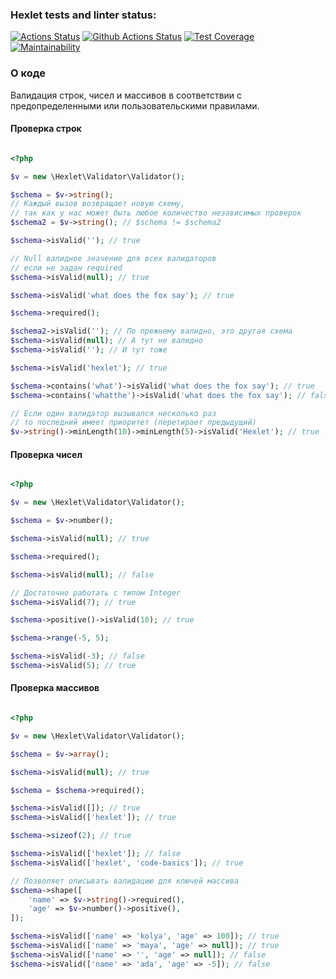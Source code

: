 ### Hexlet tests and linter status:
[![Actions Status](https://github.com/yulia633/php-oop-project-lvl1/workflows/hexlet-check/badge.svg)](https://github.com/yulia633/php-oop-project-lvl1/actions)
[![Github Actions Status](https://github.com/yulia633/php-oop-project-lvl1/workflows/PHP%20CI/badge.svg)](https://github.com/yulia633/php-oop-project-lvl1/actions)
[![Test Coverage](https://api.codeclimate.com/v1/badges/9aa567c0ff8910595dd4/test_coverage)](https://codeclimate.com/github/yulia633/php-oop-project-lvl1/test_coverage)
[![Maintainability](https://api.codeclimate.com/v1/badges/9aa567c0ff8910595dd4/maintainability)](https://codeclimate.com/github/yulia633/php-oop-project-lvl1/maintainability)

### О коде

Валидация строк, чисел и массивов в соответствии с предопределенными или пользовательскими правилами.

#### Проверка строк

```php

<?php

$v = new \Hexlet\Validator\Validator();

$schema = $v->string();
// Каждый вызов возвращает новую схему,
// так как у нас может быть любое количество независимых проверок
$schema2 = $v->string(); // $schema != $schema2

$schema->isValid(''); // true

// Null валидное значение для всех валидаторов
// если не задан required
$schema->isValid(null); // true

$schema->isValid('what does the fox say'); // true

$schema->required();

$schema2->isValid(''); // По прежнему валидно, это другая схема
$schema->isValid(null); // А тут не валидно
$schema->isValid(''); // И тут тоже

$schema->isValid('hexlet'); // true

$schema->contains('what')->isValid('what does the fox say'); // true
$schema->contains('whatthe')->isValid('what does the fox say'); // false

// Если один валидатор вызывался несколько раз
// то последний имеет приоритет (перетирает предыдущий)
$v->string()->minLength(10)->minLength(5)->isValid('Hexlet'); // true

```

#### Проверка чисел

```php

<?php

$v = new \Hexlet\Validator\Validator();

$schema = $v->number();

$schema->isValid(null); // true

$schema->required();

$schema->isValid(null); // false

// Достаточно работать с типом Integer
$schema->isValid(7); // true

$schema->positive()->isValid(10); // true

$schema->range(-5, 5);

$schema->isValid(-3); // false
$schema->isValid(5); // true

```

#### Проверка массивов

```php

<?php

$v = new \Hexlet\Validator\Validator();

$schema = $v->array();

$schema->isValid(null); // true

$schema = $schema->required();

$schema->isValid([]); // true
$schema->isValid(['hexlet']); // true

$schema->sizeof(2); // true

$schema->isValid(['hexlet']); // false
$schema->isValid(['hexlet', 'code-basics']); // true

// Позволяет описывать валидацию для ключей массива
$schema->shape([
    'name' => $v->string()->required(),
    'age' => $v->number()->positive(),
]);

$schema->isValid(['name' => 'kolya', 'age' => 100]); // true
$schema->isValid(['name' => 'maya', 'age' => null]); // true
$schema->isValid(['name' => '', 'age' => null]); // false
$schema->isValid(['name' => 'ada', 'age' => -5]); // false

```
